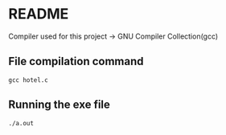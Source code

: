# README
Compiler used for this project -> GNU Compiler Collection(gcc)

## File compilation command

	gcc hotel.c

## Running the exe file
	./a.out